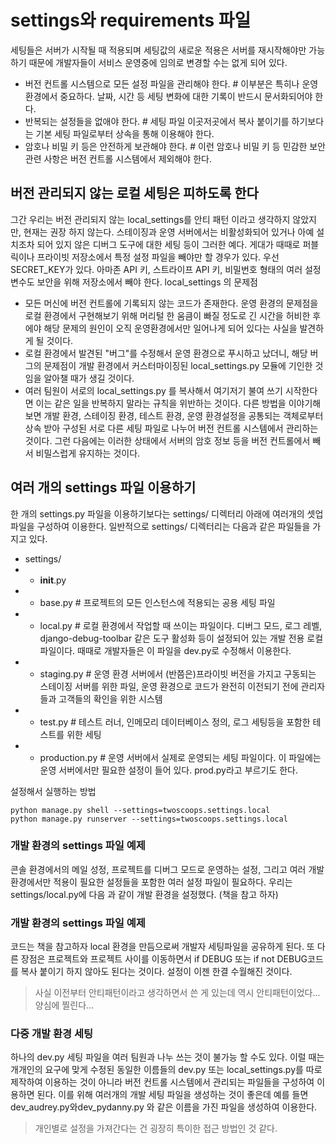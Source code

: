# settings와 requirements 파일
세팅들은 서버가 시작될 때 적용되며 세팅값의 새로운 적용은 서버를 재시작해야만 가능하기 때문에 개발자들이 서비스 운영중에 임의로 변경할 수는 없게 되어 있다.
- 버전 컨트롤 시스템으로 모든 설정 파일을 관리해야 한다. # 이부분은 특히나 운영 환경에서 중요하다. 날짜, 시간 등 세팅 변화에 대한 기록이 반드시 문서화되어야 한다.
- 반복되는 설정들을 없애야 한다. # 세팅 파일 이곳저곳에서 복사 붙이기를 하기보다는 기본 세팅 파일로부터 상속을 통해 이용해야 한다.
- 암호나 비밀 키 등은 안전하게 보관해야 한다. # 이런 암호나 비밀 키 등 민감한 보안 관련 사항은 버전 컨트롤 시스템에서 제외해야 한다. 

## 버전 관리되지 않는 로컬 세팅은 피하도록 한다
그간 우리는 버전 관리되지 않는 local_settings를 안티 패턴 이라고 생각하지 않았지만, 현재는 권장 하지 않는다.
스테이징과 운영 서버에서는 비활성화되어 있거나 아예 설치조차 되어 있지 않은 디버그 도구에 대한 세팅 등이 그러한 예다.
게대가 때때로 퍼블릭이나 프라이빗 저장소에서 특정 설정 파일을 빼야만 할 경우가 있다. 우선 SECRET_KEY가 있다. 아마존 API 키, 스트라이프 API 키, 비밀번호 형태의 여러 설정 변수도 보안을 위해 저장소에서 빼야 한다.
local_settings 의 문제점
- 모든 머신에 버전 컨트롤에 기록되지 않는 코드가 존재한다.
운영 환경의 문제점을 로컬 환경에서 구현해보기 위해 머리털 한 움큼이 빠질 정도로 긴 시간을 허비한 후에야 해당 문제의 원인이 오직 운영환경에서만 일어나게 되어 있다는 사실을 발견하게 될 것이다.
- 로컬 환경에서 발견된 "버그"를 수정해서 운영 환경으로 푸시하고 났더니, 해당 버그의 문제점이 개발 환경에서 커스터마이징된 local_settings.py 모듈에 기인한 것임을 알아챌 때가 생길 것이다.
- 여러 팀원이 서로의 local_settings.py 를 복사해서 여기저기 불여 쓰기 시작한다면 이는 같은 일을 반복하지 말라는 규칙을 위반하는 것이다.
다른 방법을 이야기해 보면 개발 환경, 스테이징 환경, 테스트 환경, 운영 환경설정을 공통되는 객체로부터 상속 받아 구성된 서로 다른 세팅 파일로 나누어 버전 컨트롤 시스템에서 관리하는 것이다. 그런 다음에는 이러한 상태에서 서버의 암호 정보 등을 버전 컨트롤에서 빼서 비밀스럽게 유지하는 것이다.
## 여러 개의 settings 파일 이용하기
한 개의 settings.py 파일을 이용하기보다는 settings/ 디렉터리 아래에 여러개의 셋업 파일을 구성하여 이용한다. 일반적으로 settings/ 디렉터리는 다음과 같은 파일들을 가지고 있다.
- settings/
- - __init__.py
- - base.py # 프로젝트의 모든 인스턴스에 적용되는 공용 세팅 파일
- - local.py # 로컬 환경에서 작업할 때 쓰이는 파일이다. 디버그 모드, 로그 레벨, django-debug-toolbar 같은 도구 활성화 등이 설정되어 있는 개발 전용 로컬 파일이다. 때때로 개발자들은 이 파일을 dev.py로 수정해서 이용한다.
- - staging.py # 운영 환경 서버에서 (반쯤은)프라이빗 버전을 가지고 구동되는 스테이징 서버를 위한 파일, 운영 환경으로 코드가 완전히 이전되기 전에 관리자들과 고객들의 확인을 위한 시스템
- - test.py # 테스트 러너, 인메모리 데이터베이스 정의, 로그 세팅등을 포함한 테스트를 위한 세팅
- - production.py # 운영 서버에서 실제로 운영되는 세팅 파일이다. 이 파일에는 운영 서버에서만 필요한 설정이 들어 있다. prod.py라고 부르기도 한다.

설정해서 실행하는 방법
```shell
python manage.py shell --settings=twoscoops.settings.local
python manage.py runserver --settings=twoscoops.settings.local
```

### 개발 환경의 settings 파일 예제
콘솔 환경에서의 메일 성정, 프로젝트를 디버그 모드로 운영하는 설정, 그리고 여러 개발 환경에서만 적용이 필요한 설정들을 포함한 여러 설정 파일이 필요하다. 우리는 settings/local.py에 다음 과 같이 개발 환경을 설정했다.
(책을 참고 하자)


### 개발 환경의 settings 파일 예제
코드는 책을 참고하자 
local 환경을 만듬으로써 개발자 세팅파일을 공유하게 된다.
또 다른 장점은 프로젝트와 프로젝트 사이를 이동하면서 if DEBUG 또는 if not DEBUG코드를 복사 붙이기 하지 않아도 된다는 것이다. 설정이 이젠 한결 수월해진 것이다.

> 사실 이전부터 안티패턴이라고 생각하면서 쓴 게 있는데 역시 안티패턴이었다... 양심에 찔린다...

### 다중 개발 환경 세팅
하나의 dev.py 세팅 파일을 여러 팀원과 나누 쓰는 것이 불가능 할 수도 있다.
이럴 때는 개개인의 요구에 맞게 수정된 동일한 이름들의 dev.py 또는 local_settings.py를 따로 제작하여 이용하는 것이 아니라 버전 컨트롤 시스템에서 관리되는 파일들을 구성하여 이용하면 된다. 이를 위해 여러개의 개발 세팅 파일을 생성하는 것이 좋은데 예를 들면 dev_audrey.py와dev_pydanny.py 와 같은 이름을 가진 파일을 생성하여 이용한다.

> 개인별로 설정을 가져간다는 건 굉장히 특이한 접근 방법인 것 같다.

